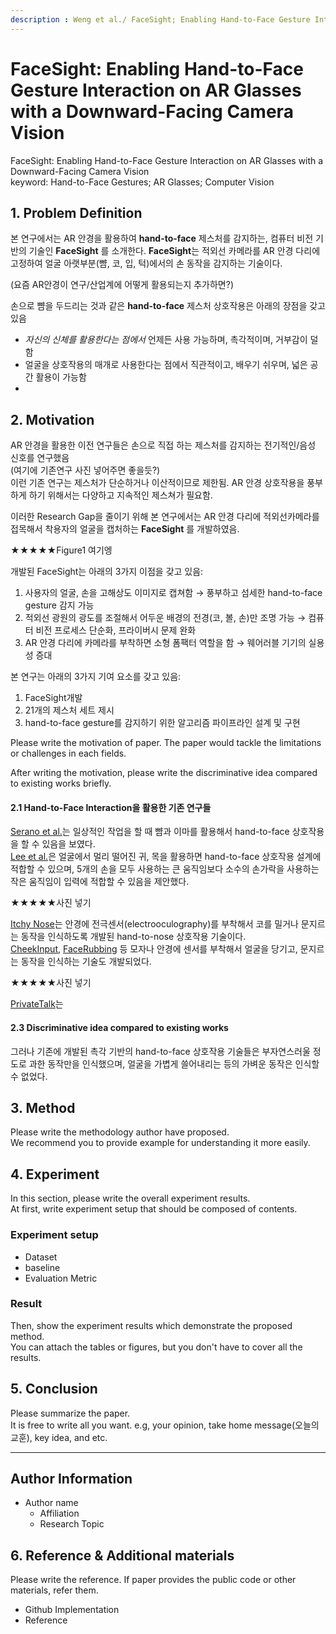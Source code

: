 ```yaml
---
description : Weng et al./ FaceSight; Enabling Hand-to-Face Gesture Interaction on AR Glasses with a Downward-Facing Camera Vision / Proceedings of the 2021 CHI Conference on Human Factors in Computing Systems
---
```


# **FaceSight: Enabling Hand-to-Face Gesture Interaction on AR Glasses with a Downward-Facing Camera Vision** 

FaceSight: Enabling Hand-to-Face Gesture Interaction on AR Glasses with a Downward-Facing Camera Vision  
keyword: Hand-to-Face Gestures; AR Glasses; Computer Vision


## **1. Problem Definition**  

본 연구에서는 AR 안경을 활용하여 **hand-to-face** 제스처를 감지하는, 컴퓨터 비전 기반의 기술인 **FaceSight** 를 소개한다.
**FaceSight**는 적외선 카메라를 AR 안경 다리에 고정하여 얼굴 아랫부분(뺨, 코, 입, 턱)에서의 손 동작을 감지하는 기술이다.

(요즘 AR안경이 연구/산업계에 어떻게 활용되는지 추가하면?)

손으로 뺨을 두드리는 것과 같은 **hand-to-face** 제스처 상호작용은 아래의 장점을 갖고 있음
- _자신의 신체를 활용한다는 점에서_ 언제든 사용 가능하며, 촉각적이며, 거부감이 덜함
- 얼굴을 상호작용의 매개로 사용한다는 점에서 직관적이고, 배우기 쉬우며, 넓은 공간 활용이 가능함
- 



## **2. Motivation**  

AR 안경을 활용한 이전 연구들은 손으로 직접 하는 제스처를 감지하는 전기적인/음성 신호를 연구했음  
(여기에 기존연구 사진 넣어주면 좋을듯?)  
이런 기존 연구는 제스처가 단순하거나 이산적이므로 제한됨. AR 안경 상호작용을 풍부하게 하기 위해서는 다양하고 지속적인 제스쳐가 필요함.

이러한 Research Gap을 줄이기 위해 본 연구에서는 AR 안경 다리에 적외선카메라를 접목해서 착용자의 얼굴을 캡처하는 **FaceSight** 를 개발하였음.  

★★★★★Figure1 여기엥

개발된 FaceSight는 아래의 3가지 이점을 갖고 있음:
 1) 사용자의 얼굴, 손을 고해상도 이미지로 캡쳐함 → 풍부하고 섬세한 hand-to-face gesture 감지 가능
 2) 적외선 광원의 광도를 조절해서 어두운 배경의 전경(코, 볼, 손)만 조명 가능 → 컴퓨터 비전 프로세스 단순화, 프라이버시 문제 완화
 3) AR 안경 다리에 카메라를 부착하면 소형 폼팩터 역할을 함 → 웨어러블 기기의 실용성 증대

본 연구는 아래의 3가지 기여 요소를 갖고 있음:
 1) FaceSight개발
 2) 21개의 제스처 세트 제시
 3) hand-to-face gesture를 감지하기 위한 알고리즘 파이프라인 설계 및 구현

Please write the motivation of paper. The paper would tackle the limitations or challenges in each fields.

After writing the motivation, please write the discriminative idea compared to existing works briefly.

#### 2.1 Hand-to-Face Interaction을 활용한 기존 연구들

[Serano et al.](https://doi.org/10.1145/2556288.2556984)는 일상적인 작업을 할 때 뺨과 이마를 활용해서 hand-to-face 상호작용을 할 수 있음을 보였다.  
[Lee et al.](https://doi.org/10.1145/3242587.3242642)은 얼굴에서 멀리 떨어진 귀, 목을 활용하면 hand-to-face 상호작용 설계에 적합할 수 있으며, 5개의 손을 모두 사용하는 큰 움직임보다 소수의 손가락을 사용하는 작은 움직임이 입력에 적합할 수 있음을 제안했다.

★★★★★사진 넣기

[Itchy Nose](https://doi.org/10.1145/3242587.3242642)는 안경에 전극센서(electrooculography)를 부착해서 코를 밀거나 문지르는 동작을 인식하도록 개발된 hand-to-nose 상호작용 기술이다.  
[CheekInput](https://doi.org/10.1145/3139131.3139146), [FaceRubbing](https://doi.org/10.1145/3174910.3174924) 등 모자나 안경에 센서를 부착해서 얼굴을 당기고, 문지르는 동작을 인식하는 기술도 개발되었다.

★★★★★사진 넣기

[PrivateTalk]()는 


#### 2.3 Discriminative idea compared to existing works  
그러나 기존에 개발된 촉각 기반의 hand-to-face 상호작용 기술들은 부자연스러울 정도로 과한 동작만을 인식했으며, 얼굴을 가볍게 쓸어내리는 등의 가벼운 동작은 인식할 수 없었다.  


## **3. Method**  

Please write the methodology author have proposed.  
We recommend you to provide example for understanding it more easily.  

## **4. Experiment**  

In this section, please write the overall experiment results.  
At first, write experiment setup that should be composed of contents.  

### **Experiment setup**  
* Dataset  
* baseline  
* Evaluation Metric  

### **Result**  
Then, show the experiment results which demonstrate the proposed method.  
You can attach the tables or figures, but you don't have to cover all the results.  
  



## **5. Conclusion**  

Please summarize the paper.  
It is free to write all you want. e.g, your opinion, take home message(오늘의 교훈), key idea, and etc.

---  
## **Author Information**  

* Author name  
    * Affiliation  
    * Research Topic

## **6. Reference & Additional materials**  

Please write the reference. If paper provides the public code or other materials, refer them.  

* Github Implementation  
* Reference  

